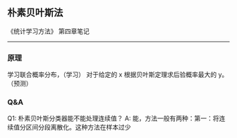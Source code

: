 ## 朴素贝叶斯法
《统计学习方法》 第四章笔记
- - - - -
### 原理
学习联合概率分布，（学习）
对于给定的 x 根据贝叶斯定理求后验概率最大的 y。（预测）
### Q&A
Q1: 朴素贝叶斯分类器能不能处理连续值？
A: 能，方法一般有两种：第一：将连续值分区间分段离散化。这种方法在样本过少